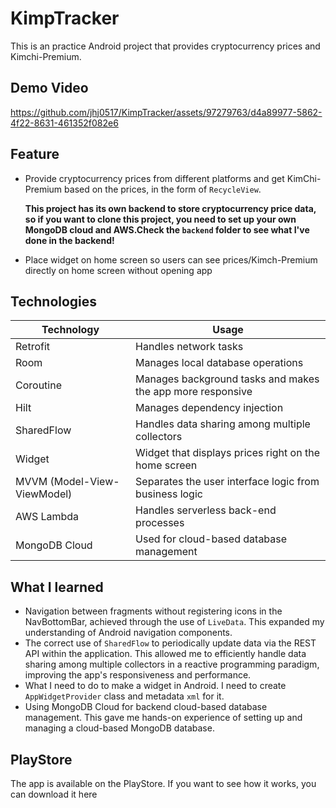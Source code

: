 # KimpTracker
This is an practice Android project that provides cryptocurrency prices and Kimchi-Premium.

## Demo Video
https://github.com/jhj0517/KimpTracker/assets/97279763/d4a89977-5862-4f22-8631-461352f082e6

## Feature
- Provide cryptocurrency prices from different platforms and get KimChi-Premium based on the prices, in the form of `RecycleView`.

  **This project has its own backend to store cryptocurrency price data, so if you want to clone this project, you need to set up your own MongoDB cloud and AWS.Check the `backend` folder to see what I've done in the backend!**
- Place widget on home screen so users can see prices/Kimch-Premium directly on home screen without opening app

## Technologies

| Technology | Usage |
| ---------- | ----- |
| Retrofit | Handles network tasks |
| Room | Manages local database operations |
| Coroutine | Manages background tasks and makes the app more responsive |
| Hilt | Manages dependency injection |
| SharedFlow | Handles data sharing among multiple collectors |
| Widget | Widget that displays prices right on the home screen |
| MVVM (Model-View-ViewModel) | Separates the user interface logic from business logic |
| AWS Lambda | Handles serverless back-end processes |
| MongoDB Cloud | Used for cloud-based database management |

## What I learned

- Navigation between fragments without registering icons in the NavBottomBar, achieved through the use of `LiveData`. This expanded my understanding of Android navigation components.
- The correct use of `SharedFlow` to periodically update data via the REST API within the application. This allowed me to efficiently handle data sharing among multiple collectors in a reactive programming paradigm, improving the app's responsiveness and performance.
- What I need to do to make a widget in Android. I need to create `AppWidgetProvider` class and metadata `xml` for it.
- Using MongoDB Cloud for backend cloud-based database management. This gave me hands-on experience of setting up and managing a cloud-based MongoDB database.

## PlayStore
The app is available on the PlayStore. If you want to see how it works, you can download it here
